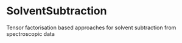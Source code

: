 # SolventSubtraction
Tensor factorisation based approaches for solvent subtraction from spectroscopic data
